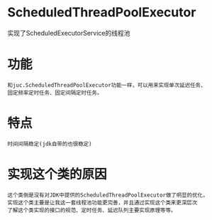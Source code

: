 # ScheduledThreadPoolExecutor
 实现了ScheduledExecutorService的线程池
 
# 功能
    和juc.ScheduledThreadPoolExecutor功能一样，可以用来实现单次延迟任务、
    固定频率定时任务、固定间隔定时任务。
    
    
# 特点
    时间间隔稳定(jdk自带的也很稳定)
# 实现这个类的原因
    这个类倒是没有对JDK中提供的ScheduledThreadPoolExecutor做了明显的优化，
    实现这个类主要是让我这一套线程池功能更完善，并且通过实现这个类来更深层次
    了解这个类实现的接口的规范、定时任务、延迟队列主要实现原理等等。
   
          

    
